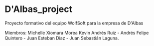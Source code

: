 # D'Albas_project
Proyecto formativo del equipo WolfSoft para la empresa de D'Albas
 
 Miembros:
 Michelle Xiomara Morea
	Kevin Andrés Ruiz -
 Andrés Felipe Quintero -
 Juan Esteban Diaz -
 Juan Sebastián Laguna.
